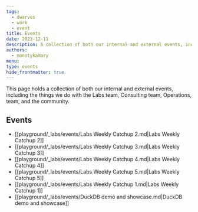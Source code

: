```yaml
---
tags:
  - dwarves
  - work
  - event
title: Events
date: 2023-12-11
description: A collection of both our internal and external events, including the things we do with the Labs team, Consulting team, Operations, team, and the community.
authors:
  - monotykamary
menu: 
type: events
hide_frontmatter: true
---
```

This page holds a collection of both our internal and external events, including the things we do with the Labs team, Consulting team, Operations, team, and the community.

## Events
- [[playground/_labs/events/Labs Weekly Catchup 2.md|Labs Weekly Catchup 2]]
- [[playground/_labs/events/Labs Weekly Catchup 3.md|Labs Weekly Catchup 3]]
- [[playground/_labs/events/Labs Weekly Catchup 4.md|Labs Weekly Catchup 4]]
- [[playground/_labs/events/Labs Weekly Catchup 5.md|Labs Weekly Catchup 5]]
- [[playground/_labs/events/Labs Weekly Catchup 1.md|Labs Weekly Catchup 1]]
- [[playground/_labs/events/DuckDB demo and showcase.md|DuckDB demo and showcase]]

